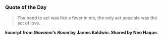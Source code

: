 ### Quote of the Day

> The need to act was like a fever in me, the only act possible was the act of love.

**Excerpt from *Giovanni's Room* by James Baldwin. Shared by Neo Haque.**